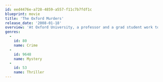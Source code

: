 ```yaml
---
id: eed4476e-a728-4859-a557-f11c7b7fdf1c
blueprint: movie
title: 'The Oxford Murders'
release_date: '2008-01-18'
overview: 'At Oxford University, a professor and a grad student work together to try and stop a potential series of murders seemingly linked by mathematical symbols'
genres:
  -
    id: 80
    name: Crime
  -
    id: 9648
    name: Mystery
  -
    id: 53
    name: Thriller
---
```

